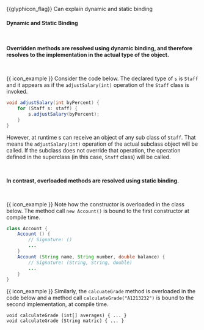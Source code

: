 <span id="prereqs"></span>

<span id="outcomes">{{glyphicon_flag}} Can explain dynamic and static binding</span>

<div id="title">

#### Dynamic and Static Binding

</div>

<div id="body">

<tip-box type="definition"> 
  <include src="../../../common/definitions.md#def-dynamic-binding" />
</tip-box>

**<trigger trigger="click" for="modal:dynamicAndStatic-overriding">Overridden methods</trigger> are resolved using dynamic binding, and therefore resolves to the implementation in the actual type of the object.**

<modal large title="Textbook {{ icon_embedding }}" id="modal:dynamicAndStatic-overriding">
  <include src="../../../oopImplementation/overriding/unit-inElsewhere-asFlat.md" boilerplate/>
</modal>

<tip-box>

{{ icon_example }} Consider the code below. The declared type of `s` is `Staff` and it appears as if the `adjustSalary(int)` operation of the `Staff` class is invoked. 

```java
void adjustSalary(int byPercent) {
    for (Staff s: staff) {
        s.adjustSalary(byPercent);
    }
}
```
However, at runtime s can receive an object of any sub class of `Staff`. That means the `adjustSalary(int)` operation of the actual subclass object will be called. If the subclass does not override that operation, the operation defined in the superclass (in this case, `Staff` class) will be called.

</tip-box>

<tip-box type="definition"> 
  <include src="../../../common/definitions.md#def-static-binding" />
</tip-box>

**In contrast, <trigger trigger="click" for="modal:dynamicAndStatic-overloading">overloaded</trigger> methods are resolved using static binding.**

<modal large title="Textbook {{ icon_embedding }}" id="modal:dynamicAndStatic-overloading">
  <include src="../../../oopImplementation/overloading/unit-inElsewhere-asFlat.md" boilerplate/>
</modal>

<tip-box>

{{ icon_example }} Note how the constructor is overloaded in the class below. The method call `new Account()` is bound to the first constructor at compile time.

```java
class Account {
    Account () {
        // Signature: ()
        ...
    }
    Account (String name, String number, double balance) {
        // Signature: (String, String, double)
        ...
    }
}
```

{{ icon_example }} Similarly, the `calcuateGrade` method is overloaded in the code below and a method call `calculateGrade("A1213232")` is bound to the second implementation, at compile time. 
```
void calculateGrade (int[] averages) { ... }
void calculateGrade (String matric) { ... }
```
</tip-box>

</div>

<div id="extras">
</div>